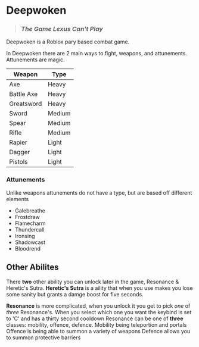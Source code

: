# Deepwoken
> ### _The Game Lexus Can't Play_

Deepwoken is a Roblox pary based combat game.


In Deepwoken there are 2 main ways to fight, weapons, and attunements. Attunements are magic.


| Weapon | Type |
| ------ | ------ |
| Axe | Heavy | 
| Battle Axe | Heavy |
| Greatsword | Heavy |
| Sword | Medium |
| Spear | Medium |
| Rifle | Medium |
| Rapier | Light |
| Dagger | Light |
| Pistols | Light |


### Attunements

Unlike weapons attunements do not have a type, but are based off different elements

- Galebreathe
- Frostdraw
- Flamecharm
- Thundercall
- Ironsing
- Shadowcast
- Bloodrend

## Other Abilites 

There **two** other ability you can unlock later in the game, Resonance & Heretic's Sutra. **Heretic's Sutra** is a aility that when you use makes you lose some sanity but grants a damge boost for five seconds.

**Resonance** is more complicated, when you unlock it you get to pick *one* of *three* Resonance's.
When you select which one you want the keybind is set to 'C' and has a thirty second cooldown
Resonance can be one of **three** classes: mobility, offence, defence.
Mobility being teleportion and portals
Offence is being able to summon a variety of weapons
Defence allows you to summon protective barriers 

